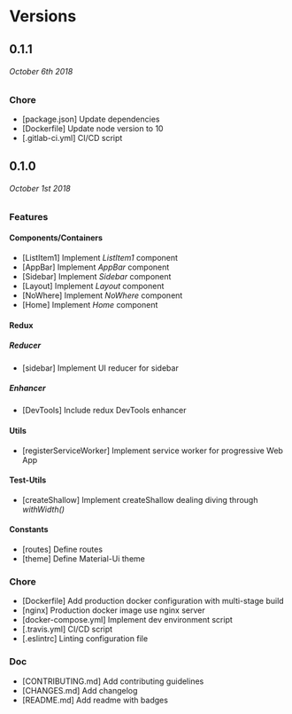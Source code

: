 # Versions

## 0.1.1
###### *October 6th 2018*

### Chore

- [package.json] Update dependencies
- [Dockerfile] Update node version to 10
- [.gitlab-ci.yml] CI/CD script

## 0.1.0
###### *October 1st 2018*

### Features

#### Components/Containers

- [ListItem1] Implement *ListItem1* component
- [AppBar] Implement *AppBar* component
- [Sidebar] Implement *Sidebar* component
- [Layout] Implement *Layout* component
- [NoWhere] Implement *NoWhere* component
- [Home] Implement *Home* component

#### Redux

##### Reducer

- [sidebar] Implement UI reducer for sidebar

##### Enhancer

- [DevTools] Include redux DevTools enhancer

#### Utils

- [registerServiceWorker] Implement service worker for progressive Web App

#### Test-Utils

- [createShallow] Implement createShallow dealing diving through *withWidth()*

#### Constants

- [routes] Define routes
- [theme] Define Material-Ui theme

### Chore

- [Dockerfile] Add production docker configuration with multi-stage build
- [nginx] Production docker image use nginx server
- [docker-compose.yml] Implement dev environment script
- [.travis.yml] CI/CD script
- [.eslintrc] Linting configuration file

### Doc

- [CONTRIBUTING.md] Add contributing guidelines
- [CHANGES.md] Add changelog
- [README.md] Add readme with badges
